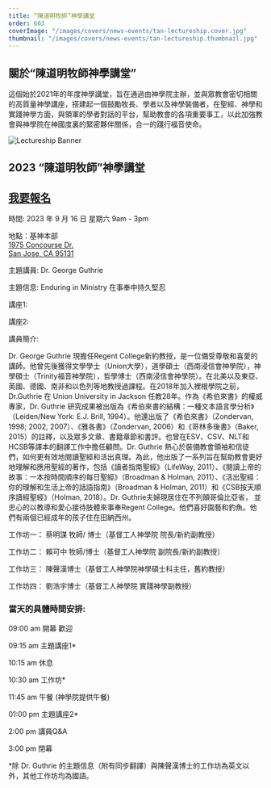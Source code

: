 ```yaml
---
title: “陳道明牧師”神學講堂
order: 603
coverImage: "/images/covers/news-events/tan-lectureship.cover.jpg"
thumbnail: "/images/covers/news-events/tan-lectureship.thumbnail.jpg"
---
```

<div class="text-center">

## 關於“陳道明牧師神學講堂”

</div>

這個始於2021年的年度神學講堂，旨在通過由神學院主辦，並與眾教會密切相關的高質量神學講座，搭建起一個鼓勵牧長、學者以及神學裝備者，在聖經、神學和實踐神學方面，與領軍的學者對話的平台，幫助教會的各項重要事工，以此加強教會與神學院在神國度裏的緊密夥伴關係，合一的踐行福音使命。

<div class="text-center">

![Lectureship Banner](/images/lectureship/lectureship-banner.jpg)

## 2023 “陳道明牧師”神學講堂

## [我要報名](https://form.jotform.com/231735818149160)

時間: 2023 年 9 月 16 日 星期六 9am - 3pm

地點：基神本部\
[1975 Concourse Dr.\
San Jose, CA 95131](https://goo.gl/maps/Gi57SXut58CT5Ui38)

主題講員: Dr. George Guthrie

主題信息: Enduring in Ministry 在事奉中持久堅忍

講座1:

講座2:

</div>
講員簡介:

Dr. George Guthrie 現擔任Regent College新約教授，是一位備受尊敬和喜愛的講師。他曾先後獲得文學學士（Union大學），道學碩士（西南浸信會神學院），神學碩士（Trinity福音神學院），哲學博士（西南浸信會神學院）。在北美以及東亞、英國、德國、南非和以色列等地教授過課程。在2018年加入裡根學院之前，Dr.Guthrie 在 Union University in Jackson 任教28年。作為《希伯來書》的權威專家，Dr. Guthrie 研究成果被出版為《希伯來書的結構：一種文本語言學分析》（Leiden/New York: E.J. Brill, 1994）。他還出版了《希伯來書》（Zondervan, 1998; 2002, 2007）、《雅各書》（Zondervan, 2006）和《哥林多後書》（Baker, 2015）的註釋，以及眾多文章、書籍章節和書評。也曾在ESV、CSV、NLT和HCSB等譯本的翻譯工作中擔任顧問。Dr. Guthrie 熱心於裝備教會領袖和信徒們，如何更有效地閱讀聖經和活出真理。為此，他出版了一系列旨在幫助教會更好地理解和應用聖經的著作，包括《讀者指南聖經》（LifeWay, 2011）、《閱讀上帝的故事：一本按時間順序的每日聖經》（Broadman & Holman, 2011）、《活出聖經：你的理解和生活上帝的話語指南》（Broadman & Holman, 2011）和《CSB按天順序讀經聖經》（Holman, 2018）。Dr. Guthrie夫婦現居住在不列顛哥倫比亞省， 並忠心的以教導和愛心接待肢體來事奉Regent College。他們喜好園藝和釣魚。他們有兩個已經成年的孩子住在田納西州。

工作坊一： 蔡明謀 牧師/ 博士（基督工人神學院 院長/新約副教授）

工作坊二： 賴可中 牧師/博士（基督工人神學院 副院長/新約副教授）

工作坊三： 陳聲漢博士（基督工人神學院神學碩士科主任，舊約教授）

工作坊四： 劉浩宇博士（基督工人神學院 實踐神學副教授）

### 當天的具體時間安排:

09:00 am 開幕 歡迎

09:15 am 主題講座1*

10:15 am 休息

10:30 am 工作坊*

11:45 am 午餐 (神學院提供午餐)

01:00 pm 主題講座2*

2:00 pm 講員Q&A

3:00 pm 閉幕

*除 Dr. Guthrie 的主題信息（附有同步翻譯）與陳聲漢博士的工作坊為英文以外，其他工作坊均為國語。
